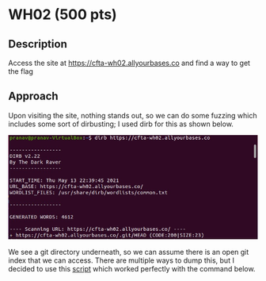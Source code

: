 # WH02 (500 pts)

## Description
Access the site at https://cfta-wh02.allyourbases.co and find a way to get the flag

## Approach
Upon visiting the site, nothing stands out, so we can do some fuzzing which includes some sort of dirbusting; I used dirb for this as shown below.

![](dirb.jpg)

We see a git directory underneath, so we can assume there is an open git index that we can access. There are multiple ways to dump this, but I decided to use this [script](https://github.com/internetwache/GitTools) which worked perfectly with the command below.
